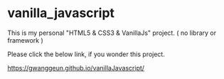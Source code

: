# vanilla_javascript

This is my personal "HTML5 & CSS3 & VanillaJs" project. ( no library or framework )

Please click the below link, if you wonder this project.

https://gwanggeun.github.io/vanillaJavascript/
